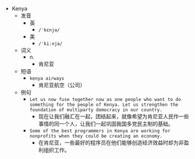 - Kenya
  - 发音
    - 英
      - `/ˈkɛnjə/`
    - 美
      - `/ˈkiːnjə/`
  - 词义
    - n.
      - 肯尼亚
  - 短语
    - `kenya airways`
      - 肯尼亚航空（公司） 
  - 例句
    - `Let us now fuse together now as one people who want to do something for the people of Kenya. Let us strengthen the foundation of multiparty democracy in our country.`
      - 现在让我们融汇在一起，团结起来，就像希望为肯尼亚人民作一些事情的同一个人，让我们一起巩固我国多党民主制的基础。
    - `Some of the best programmers in Kenya are working for nonprofits when they could be creating an economy.`
      - 在肯尼亚，一些最好的程序员在他们能够创造经济效益时却为非盈利组织工作。

